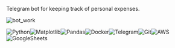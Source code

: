 Telegram bot for keeping track of personal expenses.


![bot_work](https://github.com/Mechislav1989/fin_bot_google_sheets/blob/main/bot.gif)

![Python](https://img.shields.io/badge/python-3670A0?style=for-the-badge&logo=python&logoColor=ffdd54)![Matplotlib](https://img.shields.io/badge/Matplotlib-%23ffffff.svg?style=for-the-badge&logo=Matplotlib&logoColor=black)![Pandas](https://img.shields.io/badge/pandas-%23150458.svg?style=for-the-badge&logo=pandas&logoColor=white)![Docker](https://img.shields.io/badge/docker-%230db7ed.svg?style=for-the-badge&logo=docker&logoColor=white)![Telegram](https://img.shields.io/badge/Telegram-2CA5E0?style=for-the-badge&logo=telegram&logoColor=white)![Git](https://img.shields.io/badge/git-%23F05033.svg?style=for-the-badge&logo=git&logoColor=white)![AWS](https://img.shields.io/badge/AWS-%23FF9900.svg?style=for-the-badge&logo=amazon-aws&logoColor=white)![GoogleSheets](https://img.shields.io/badge/Google%20Sheets-34A853?style=for-the-badge&logo=google-sheets&logoColor=white)